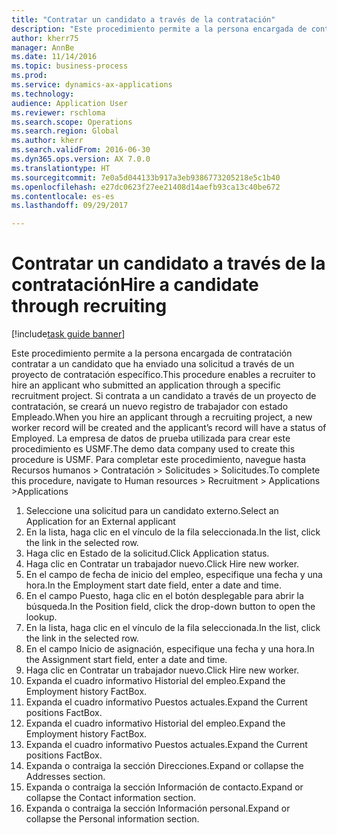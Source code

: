 ```yaml
--- 
title: "Contratar un candidato a través de la contratación"
description: "Este procedimiento permite a la persona encargada de contratación contratar a un candidato que ha enviado una solicitud a través de un proyecto de contratación específico."
author: kherr75
manager: AnnBe
ms.date: 11/14/2016
ms.topic: business-process
ms.prod: 
ms.service: dynamics-ax-applications
ms.technology: 
audience: Application User
ms.reviewer: rschloma
ms.search.scope: Operations
ms.search.region: Global
ms.author: kherr
ms.search.validFrom: 2016-06-30
ms.dyn365.ops.version: AX 7.0.0
ms.translationtype: HT
ms.sourcegitcommit: 7e0a5d044133b917a3eb9386773205218e5c1b40
ms.openlocfilehash: e27dc0623f27ee21408d14aefb93ca13c40be672
ms.contentlocale: es-es
ms.lasthandoff: 09/29/2017

---
```

# <a name="hire-a-candidate-through-recruiting"></a><span data-ttu-id="33644-103">Contratar un candidato a través de la contratación</span><span class="sxs-lookup"><span data-stu-id="33644-103">Hire a candidate through recruiting</span></span>

[!include[task guide banner](../../includes/task-guide-banner.md)]

<span data-ttu-id="33644-104">Este procedimiento permite a la persona encargada de contratación contratar a un candidato que ha enviado una solicitud a través de un proyecto de contratación específico.</span><span class="sxs-lookup"><span data-stu-id="33644-104">This procedure enables a recruiter to hire an applicant who submitted an application through a specific recruitment project.</span></span> <span data-ttu-id="33644-105">Si contrata a un candidato a través de un proyecto de contratación, se creará un nuevo registro de trabajador con estado Empleado.</span><span class="sxs-lookup"><span data-stu-id="33644-105">When you hire an applicant through a recruiting project, a new worker record will be created and the applicant’s record will have a status of Employed.</span></span> <span data-ttu-id="33644-106">La empresa de datos de prueba utilizada para crear este procedimiento es USMF.</span><span class="sxs-lookup"><span data-stu-id="33644-106">The demo data company used to create this procedure is USMF.</span></span> <span data-ttu-id="33644-107">Para completar este procedimiento, navegue hasta Recursos humanos > Contratación > Solicitudes > Solicitudes.</span><span class="sxs-lookup"><span data-stu-id="33644-107">To complete this procedure, navigate to Human resources > Recruitment > Applications >Applications</span></span> 

1. <span data-ttu-id="33644-108">Seleccione una solicitud para un candidato externo.</span><span class="sxs-lookup"><span data-stu-id="33644-108">Select an Application for an External applicant</span></span>
2. <span data-ttu-id="33644-109">En la lista, haga clic en el vínculo de la fila seleccionada.</span><span class="sxs-lookup"><span data-stu-id="33644-109">In the list, click the link in the selected row.</span></span>
3. <span data-ttu-id="33644-110">Haga clic en Estado de la solicitud.</span><span class="sxs-lookup"><span data-stu-id="33644-110">Click Application status.</span></span>
4. <span data-ttu-id="33644-111">Haga clic en Contratar un trabajador nuevo.</span><span class="sxs-lookup"><span data-stu-id="33644-111">Click Hire new worker.</span></span>
5. <span data-ttu-id="33644-112">En el campo de fecha de inicio del empleo, especifique una fecha y una hora.</span><span class="sxs-lookup"><span data-stu-id="33644-112">In the Employment start date field, enter a date and time.</span></span>
6. <span data-ttu-id="33644-113">En el campo Puesto, haga clic en el botón desplegable para abrir la búsqueda.</span><span class="sxs-lookup"><span data-stu-id="33644-113">In the Position field, click the drop-down button to open the lookup.</span></span>
7. <span data-ttu-id="33644-114">En la lista, haga clic en el vínculo de la fila seleccionada.</span><span class="sxs-lookup"><span data-stu-id="33644-114">In the list, click the link in the selected row.</span></span>
8. <span data-ttu-id="33644-115">En el campo Inicio de asignación, especifique una fecha y una hora.</span><span class="sxs-lookup"><span data-stu-id="33644-115">In the Assignment start field, enter a date and time.</span></span>
9. <span data-ttu-id="33644-116">Haga clic en Contratar un trabajador nuevo.</span><span class="sxs-lookup"><span data-stu-id="33644-116">Click Hire new worker.</span></span>
10. <span data-ttu-id="33644-117">Expanda el cuadro informativo Historial del empleo.</span><span class="sxs-lookup"><span data-stu-id="33644-117">Expand the Employment history FactBox.</span></span>
11. <span data-ttu-id="33644-118">Expanda el cuadro informativo Puestos actuales.</span><span class="sxs-lookup"><span data-stu-id="33644-118">Expand the Current positions FactBox.</span></span>
12. <span data-ttu-id="33644-119">Expanda el cuadro informativo Historial del empleo.</span><span class="sxs-lookup"><span data-stu-id="33644-119">Expand the Employment history FactBox.</span></span>
13. <span data-ttu-id="33644-120">Expanda el cuadro informativo Puestos actuales.</span><span class="sxs-lookup"><span data-stu-id="33644-120">Expand the Current positions FactBox.</span></span>
14. <span data-ttu-id="33644-121">Expanda o contraiga la sección Direcciones.</span><span class="sxs-lookup"><span data-stu-id="33644-121">Expand or collapse the Addresses section.</span></span>
15. <span data-ttu-id="33644-122">Expanda o contraiga la sección Información de contacto.</span><span class="sxs-lookup"><span data-stu-id="33644-122">Expand or collapse the Contact information section.</span></span>
16. <span data-ttu-id="33644-123">Expanda o contraiga la sección Información personal.</span><span class="sxs-lookup"><span data-stu-id="33644-123">Expand or collapse the Personal information section.</span></span>


